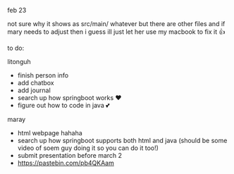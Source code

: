 feb 23

not sure why it shows as src/main/ whatever but there are other files and if mary needs to adjust then i guess ill just let her use my macbook to fix it 👍

to do:

litonguh
* finish person info
* add chatbox
* add journal
* search up how springboot works ❤️
* figure out how to code in java 💕

maray
* html webpage hahaha
* search up how springboot supports both html and java (should be some video of soem guy doing it so you can do it too!)
* submit presentation before march 2
* https://pastebin.com/pb4QKAam
